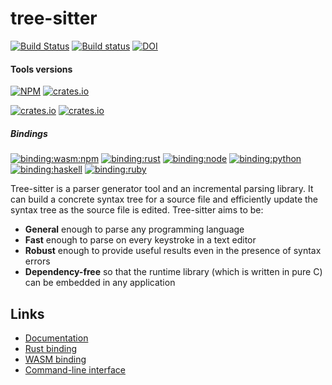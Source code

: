 # tree-sitter

[![Build Status](https://github.com/tree-sitter/tree-sitter/workflows/CI/badge.svg)](https://github.com/tree-sitter/tree-sitter/actions)
[![Build status](https://ci.appveyor.com/api/projects/status/vtmbd6i92e97l55w/branch/master?svg=true)](https://ci.appveyor.com/project/maxbrunsfeld/tree-sitter/branch/master)
[![DOI](https://zenodo.org/badge/DOI/10.5281/zenodo.4777203.svg)](https://doi.org/10.5281/zenodo.4777203)

#### Tools versions
[![NPM](http://img.shields.io/npm/v/tree-sitter-cli.svg?label=CLI%20-%20npm&color=%23BF4A4A)](https://www.npmjs.org/package/tree-sitter-cli)
[![crates.io](https://img.shields.io/crates/v/tree-sitter-cli.svg?label=CLI%20-%20crate&color=%23B48723)](https://crates.io/crates/tree-sitter-cli)

[![crates.io](https://img.shields.io/crates/v/tree-sitter-tags.svg?label=TAGS%20-%20crate&color=%23B48723)](https://crates.io/crates/tree-sitter-tags)
[![crates.io](https://img.shields.io/crates/v/tree-sitter-highlight.svg?label=HIGHLIGHT%20-%20crate&color=%23B48723)](https://crates.io/crates/tree-sitter-highlight)

##### Bindings
[![binding:wasm:npm](http://img.shields.io/npm/v/web-tree-sitter.svg?label=WASM%20-%20npm&color=%23BF4A4A)](https://www.npmjs.org/package/web-tree-sitter)
[![binding:rust](https://img.shields.io/crates/v/tree-sitter.svg?label=Rust&color=%23B48723)](https://crates.io/crates/tree-sitter)
[![binding:node](http://img.shields.io/npm/v/tree-sitter.svg?label=Node&color=%23BF4A4A)](https://www.npmjs.org/package/tree-sitter)
[![binding:python](http://img.shields.io/pypi/v/tree-sitter.svg?label=Python&color=%233B6DAB)](https://pypi.org/project/tree-sitter)
[![binding:haskell](http://img.shields.io/hackage/v/tree-sitter.svg?label=Haskell&color=%235A5182)](http://hackage.haskell.org/package/tree-sitter)
[![binding:ruby](http://img.shields.io/gem/v/tree-sitter.svg?label=Ruby&color=%23CE3E2D)](https://rubygems.org/gems/tree-sitter)

Tree-sitter is a parser generator tool and an incremental parsing library. It can build a concrete syntax tree for a source file and efficiently update the syntax tree as the source file is edited. Tree-sitter aims to be:

- **General** enough to parse any programming language
- **Fast** enough to parse on every keystroke in a text editor
- **Robust** enough to provide useful results even in the presence of syntax errors
- **Dependency-free** so that the runtime library (which is written in pure C) can be embedded in any application

## Links

- [Documentation](https://tree-sitter.github.io)
- [Rust binding](lib/binding_rust/README.md)
- [WASM binding](lib/binding_web/README.md)
- [Command-line interface](cli/README.md)
